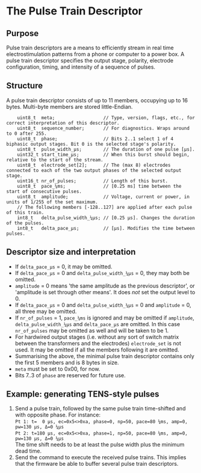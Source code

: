 # The Pulse Train Descriptor
## Purpose
Pulse train descriptors are a means to efficiently stream in real time electrostimulation patterns from a phone or computer to a power box. A pulse train descriptor specifies the output stage, polarity, electrode configuration, timing, and intensity of a sequence of pulses.
## Structure
A pulse train descriptor consists of up to 11 members, occupying up to 16 bytes. Multi-byte members are stored little-Endian.
```
    uint8_t  meta;                  // Type, version, flags, etc., for correct interpretation of this descriptor.
    uint8_t  sequence_number;       // For diagnostics. Wraps around to 0 after 255.
    uint8_t  phase;                 // Bits 2..1 select 1 of 4 biphasic output stages. Bit 0 is the selected stage's polarity.
    uint8_t  pulse_width_µs;        // The duration of one pulse [µs].
    uint32_t start_time_µs;         // When this burst should begin, relative to the start of the stream.
    uint8_t  electrode_set[2];      // The (max 8) electrodes connected to each of the two output phases of the selected output stage.
    uint16_t nr_of_pulses;          // Length of this burst.
    uint8_t  pace_¼ms;              // [0.25 ms] time between the start of consecutive pulses.
    uint8_t  amplitude;             // Voltage, current or power, in units of 1/255 of the set maximum.
    // The following members [-128..127] are applied after each pulse of this train.
    int8_t   delta_pulse_width_¼µs; // [0.25 µs]. Changes the duration of the pulses.
    int8_t   delta_pace_µs;         // [µs]. Modifies the time between pulses.
```
## Descriptor size and interpretation
- If `delta_pace_µs` = 0, it may be omitted.
- If `delta_pace_µs` = 0 and `delta_pulse_width_¼µs` = 0, they may both be omitted.
- `amplitude` = 0 means 'the same amplitude as the previous descriptor', or 'amplitude is set through other means'. It does _not_ set the output level to 0.
- If `delta_pace_µs` = 0 and `delta_pulse_width_¼µs` = 0 and `amplitude` = 0, all three may be omitted.
- If `nr_of_pulses` = 1, `pace_¼ms` is ignored and may be omitted if `amplitude`, `delta_pulse_width_¼µs` and `delta_pace_µs` are omitted. In this case `nr_of_pulses` may be omitted as well and will be taken to be 1.
- For hardwired output stages (i.e. without any sort of switch matrix between the transformers and the electrodes) `electrode_set` is not used. It may be omitted if all the members following it are omitted.
- Summarising the above, the minimal pulse train descriptor contains only the first 5 members and is 8 bytes in size.
- `meta` must be set to 0x00, for now.
- Bits 7..3 of `phase` are reserved for future use.
## Example: generating TENS-style pulses
1. Send a pulse train, followed by the same pulse train time-shifted and with opposite phase. For instance:<br/>
`Pt 1: t=  0 µs, ec=0x5<>0xa, phase=0, np=50, pace=80 ¼ms, amp=0, pw=130 µs, Δ=0 ¼µs`<br/>
`Pt 2: t=180 µs, ec=0x5<>0xa, phase=1, np=50, pace=80 ¼ms, amp=0, pw=130 µs, Δ=0 ¼µs`<br/>
The time shift needs to be at least the pulse width plus the minimum dead time.
2. Send the command to execute the received pulse trains. This implies that the firmware be able to buffer several pulse train descriptors.
